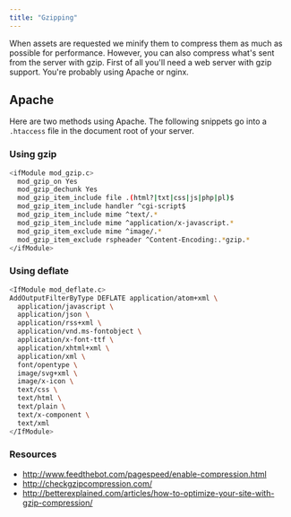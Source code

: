 ```yaml
---
title: "Gzipping"
---
```


When assets are requested we minify them to compress them as much as possible for performance. However, you can also compress what's sent from the server with gzip. First of all you'll need a web server with gzip support. You're probably using Apache or nginx.

## Apache

Here are two methods using Apache. The following snippets go into a `.htaccess` file in the document root of your server.

### Using gzip

```bash
<ifModule mod_gzip.c>
  mod_gzip_on Yes
  mod_gzip_dechunk Yes
  mod_gzip_item_include file .(html?|txt|css|js|php|pl)$
  mod_gzip_item_include handler ^cgi-script$
  mod_gzip_item_include mime ^text/.*
  mod_gzip_item_include mime ^application/x-javascript.*
  mod_gzip_item_exclude mime ^image/.*
  mod_gzip_item_exclude rspheader ^Content-Encoding:.*gzip.*
</ifModule>
```

### Using deflate

```bash
<IfModule mod_deflate.c>
AddOutputFilterByType DEFLATE application/atom+xml \
  application/javascript \
  application/json \
  application/rss+xml \
  application/vnd.ms-fontobject \
  application/x-font-ttf \
  application/xhtml+xml \
  application/xml \
  font/opentype \
  image/svg+xml \
  image/x-icon \
  text/css \
  text/html \
  text/plain \
  text/x-component \
  text/xml
</IfModule>
```

### Resources

- http://www.feedthebot.com/pagespeed/enable-compression.html
- http://checkgzipcompression.com/
- http://betterexplained.com/articles/how-to-optimize-your-site-with-gzip-compression/
